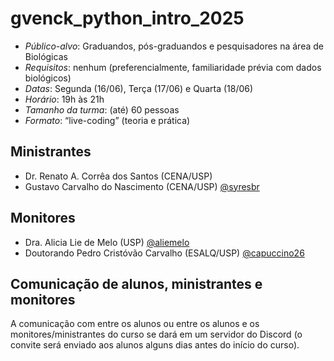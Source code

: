 # gvenck_python_intro_2025

* *Público-alvo*: Graduandos, pós-graduandos e pesquisadores na área de Biológicas
* *Requisitos*: nenhum (preferencialmente, familiaridade prévia com dados biológicos)
* *Datas*: Segunda (16/06), Terça (17/06) e Quarta (18/06)
* *Horário*: 19h às 21h
* *Tamanho da turma*: (até) 60 pessoas
* *Formato*: “live-coding” (teoria e prática)

## Ministrantes
* Dr. Renato A. Corrêa dos Santos (CENA/USP) 
* Gustavo Carvalho do Nascimento (CENA/USP) [@syresbr](https://github.com/syresbr)

## Monitores
* Dra. Alicia Lie de Melo (USP) [@aliemelo](https://github.com/aliemelo)
* Doutorando Pedro Cristóvão Carvalho (ESALQ/USP) [@capuccino26](https://github.com/capuccino26)

## Comunicação de alunos, ministrantes e monitores

A comunicação com entre os alunos ou entre os alunos e os monitores/ministrantes do curso se dará em um servidor do Discord (o convite será enviado aos alunos alguns dias antes do início do curso).
